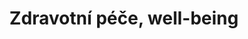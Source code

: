 ---
title: Zdravotní péče, well-being
slug: pece
description: Naše IoT zařízení dokáží výrazně zkvalitnit poskytované služby v oblasti zdravotní a sociální péče.
meta_title: IoT řešení ve zdravotnictví, zdravotní péči, well-being
meta_description: 
image_preview: /case-studies/defra_grid-home.png
weight: 40
---